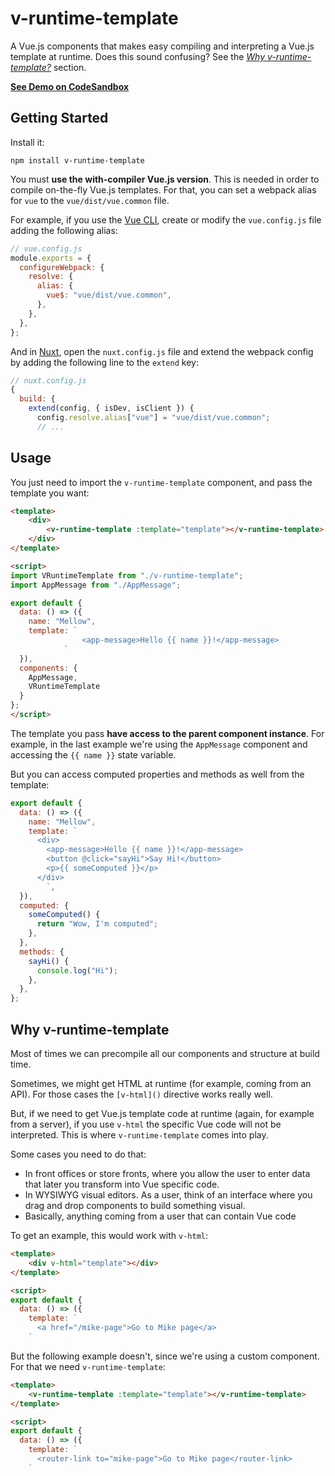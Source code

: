 # v-runtime-template

A Vue.js components that makes easy compiling and interpreting a Vue.js template at runtime. Does this sound confusing? See the _[Why v-runtime-template?](#why-v-runtime-template)_ section.

**[See Demo on CodeSandbox](https://codesandbox.io/s/884v9kq790)**

## Getting Started

Install it:

```
npm install v-runtime-template
```

You must **use the with-compiler Vue.js version**. This is needed in order to compile on-the-fly Vue.js templates. For that, you can set a webpack alias for `vue` to the `vue/dist/vue.common` file.

For example, if you use the [Vue CLI](https://github.com/vuejs/vue-cli), create or modify the `vue.config.js` file adding the following alias:

```js
// vue.config.js
module.exports = {
  configureWebpack: {
    resolve: {
      alias: {
        vue$: "vue/dist/vue.common",
      },
    },
  },
};
```

And in [Nuxt](http://nuxtjs.org/), open the `nuxt.config.js` file and extend the webpack config by adding the following line to the `extend` key:

```js
// nuxt.config.js
{
  build: {
    extend(config, { isDev, isClient }) {
      config.resolve.alias["vue"] = "vue/dist/vue.common";
      // ...
```

## Usage

You just need to import the `v-runtime-template` component, and pass the template you want:

```html
<template>
	<div>
		<v-runtime-template :template="template"></v-runtime-template>
	</div>
</template>

<script>
import VRuntimeTemplate from "./v-runtime-template";
import AppMessage from "./AppMessage";

export default {
  data: () => ({
    name: "Mellow",
    template: `
				<app-message>Hello {{ name }}!</app-message>
			`
  }),
  components: {
    AppMessage,
    VRuntimeTemplate
  }
};
</script>
```

The template you pass **have access to the parent component instance**. For example, in the last example we're using the `AppMessage` component and accessing the `{{ name }}` state variable.

But you can access computed properties and methods as well from the template:

```js
export default {
  data: () => ({
    name: "Mellow",
    template: `
      <div>
        <app-message>Hello {{ name }}!</app-message>
        <button @click="sayHi">Say Hi!</button>
        <p>{{ someComputed }}</p>
      </div>
		`,
  }),
  computed: {
    someComputed() {
      return "Wow, I'm computed";
    },
  },
  methods: {
    sayHi() {
      console.log("Hi");
    },
  },
};
```

## Why v-runtime-template

Most of times we can precompile all our components and structure at build time.

Sometimes, we might get HTML at runtime (for example, coming from an API). For those cases the `[v-html]()` directive works really well.

But, if we need to get Vue.js template code at runtime (again, for example from a server), if you use `v-html` the specific Vue code will not be interpreted. This is where `v-runtime-template` comes into play.

Some cases you need to do that:

* In front offices or store fronts, where you allow the user to enter data that later you transform into Vue specific code.
* In WYSIWYG visual editors. As a user, think of an interface where you drag and drop components to build something visual.
* Basically, anything coming from a user that can contain Vue code

To get an example, this would work with `v-html`:

```html
<template>
	<div v-html="template"></div>
</template>

<script>
export default {
  data: () => ({
    template: `
      <a href="/mike-page">Go to Mike page</a>
    `
```

But the following example doesn't, since we're using a custom component. For that we need `v-runtime-template`:

```html
<template>
	<v-runtime-template :template="template"></v-runtime-template>
</template>

<script>
export default {
  data: () => ({
    template: `
      <router-link to="mike-page">Go to Mike page</router-link>
    `
```
